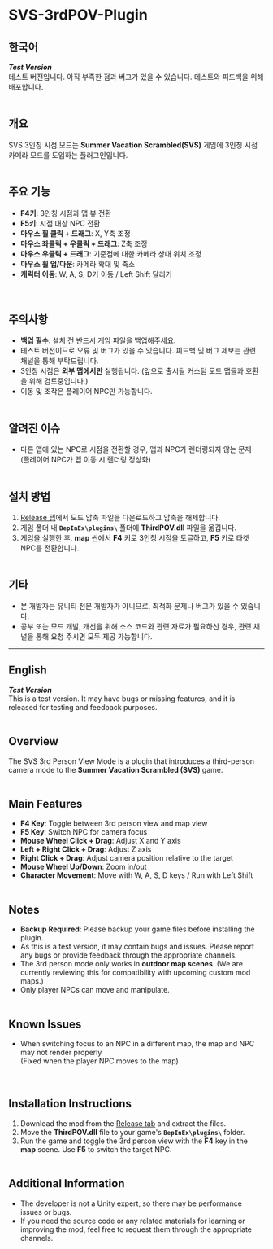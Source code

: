 # SVS-3rdPOV-Plugin
## 한국어

***Test Version***  
테스트 버전입니다. 아직 부족한 점과 버그가 있을 수 있습니다. 테스트와 피드백을 위해 배포합니다.
<br><br>

## 개요  
SVS 3인칭 시점 모드는 **Summer Vacation Scrambled(SVS)** 게임에 3인칭 시점 카메라 모드를 도입하는 플러그인입니다.
<br><br>

## 주요 기능  
- **F4키**: 3인칭 시점과 맵 뷰 전환  
- **F5키**: 시점 대상 NPC 전환  
- **마우스 휠 클릭 + 드래그**: X, Y축 조정  
- **마우스 좌클릭 + 우클릭 + 드래그**: Z축 조정  
- **마우스 우클릭 + 드래그**: 기준점에 대한 카메라 상대 위치 조정  
- **마우스 휠 업/다운**: 카메라 확대 및 축소  
- **캐릭터 이동**: W, A, S, D키 이동 / Left Shift 달리기  
<br><br>

## 주의사항  
- **백업 필수**: 설치 전 반드시 게임 파일을 백업해주세요.  
- 테스트 버전이므로 오류 및 버그가 있을 수 있습니다. 피드백 및 버그 제보는 관련 채널을 통해 부탁드립니다.  
- 3인칭 시점은 **외부 맵에서만** 실행됩니다. (앞으로 출시될 커스텀 모드 맵들과 호환을 위해 검토중입니다.)
- 이동 및 조작은 플레이어 NPC만 가능합니다.
<br><br>

## 알려진 이슈  
- 다른 맵에 있는 NPC로 시점을 전환할 경우, 맵과 NPC가 렌더링되지 않는 문제  
  (플레이어 NPC가 맵 이동 시 렌더링 정상화)
<br><br>

## 설치 방법  
1. [Release 탭](https://github.com/Junh2x/SVS-3rdPOV-Plugin/releases)에서 모드 압축 파일을 다운로드하고 압축을 해제합니다.  
2. 게임 폴더 내 **`BepInEx\plugins\`** 폴더에 **ThirdPOV.dll** 파일을 옮깁니다.  
3. 게임을 실행한 후, **map** 씬에서 **F4** 키로 3인칭 시점을 토글하고, **F5** 키로 타겟 NPC를 전환합니다.
<br><br>

## 기타  
- 본 개발자는 유니티 전문 개발자가 아니므로, 최적화 문제나 버그가 있을 수 있습니다.  
- 공부 또는 모드 개발, 개선을 위해 소스 코드와 관련 자료가 필요하신 경우, 관련 채널을 통해 요청 주시면 모두 제공 가능합니다.

---

## English

***Test Version***  
This is a test version. It may have bugs or missing features, and it is released for testing and feedback purposes.
<br><br>

## Overview  
The SVS 3rd Person View Mode is a plugin that introduces a third-person camera mode to the **Summer Vacation Scrambled (SVS)** game.
<br><br>

## Main Features  
- **F4 Key**: Toggle between 3rd person view and map view  
- **F5 Key**: Switch NPC for camera focus  
- **Mouse Wheel Click + Drag**: Adjust X and Y axis  
- **Left + Right Click + Drag**: Adjust Z axis  
- **Right Click + Drag**: Adjust camera position relative to the target  
- **Mouse Wheel Up/Down**: Zoom in/out  
- **Character Movement**: Move with W, A, S, D keys / Run with Left Shift
<br><br>

## Notes  
- **Backup Required**: Please backup your game files before installing the plugin.  
- As this is a test version, it may contain bugs and issues. Please report any bugs or provide feedback through the appropriate channels.  
- The 3rd person mode only works in **outdoor map scenes**. (We are currently reviewing this for compatibility with upcoming custom mod maps.)
- Only player NPCs can move and manipulate.
<br><br>

## Known Issues  
- When switching focus to an NPC in a different map, the map and NPC may not render properly  
  (Fixed when the player NPC moves to the map)  
<br><br>

## Installation Instructions  
1. Download the mod from the [Release tab](https://github.com/Junh2x/SVS-3rdPOV-Plugin/releases) and extract the files.  
2. Move the **ThirdPOV.dll** file to your game's **`BepInEx\plugins\`** folder.  
3. Run the game and toggle the 3rd person view with the **F4** key in the **map** scene. Use **F5** to switch the target NPC.
<br><br>

## Additional Information  
- The developer is not a Unity expert, so there may be performance issues or bugs.  
- If you need the source code or any related materials for learning or improving the mod, feel free to request them through the appropriate channels.
